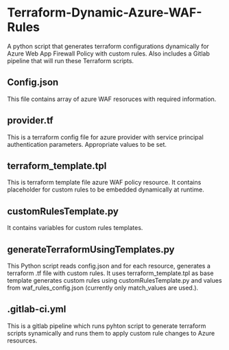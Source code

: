 # Terraform-Dynamic-Azure-WAF-Rules
A python script that generates terraform configurations dynamically for Azure Web App Firewall Policy with custom rules. Also includes a Gitlab pipeline that will run these Terraform scripts.

## Config.json
This file contains array of azure WAF resoruces with required information.

## provider.tf
This is a terraform config file for azure provider with service principal authentication parameters. Appropriate values to be set.

## terraform_template.tpl
This is terraform template file azure WAF policy resource. It contains placeholder for custom rules to be embedded dynamically at runtime.

## customRulesTemplate.py
It contains variables for custom rules templates.

## generateTerraformUsingTemplates.py
This Python script reads config.json and for each resource, generates a terraform .tf file with custom rules. It uses terraform_template.tpl as base template generates custom rules using customRulesTemplate.py and values from waf_rules_config.json (currently only match_values are used.).

## .gitlab-ci.yml
This is a gitlab pipeline which runs pyhton script to generate terraform scripts synamically and runs them to apply custom rule changes to Azure resources.
